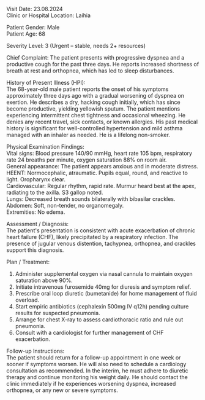 Visit Date: 23.08.2024  
Clinic or Hospital Location: Laihia  

Patient Gender: Male  
Patient Age: 68  

Severity Level: 3 (Urgent – stable, needs 2+ resources)

Chief Complaint: The patient presents with progressive dyspnea and a productive cough for the past three days. He reports increased shortness of breath at rest and orthopnea, which has led to sleep disturbances.

History of Present Illness (HPI):  
The 68-year-old male patient reports the onset of his symptoms approximately three days ago with a gradual worsening of dyspnea on exertion. He describes a dry, hacking cough initially, which has since become productive, yielding yellowish sputum. The patient mentions experiencing intermittent chest tightness and occasional wheezing. He denies any recent travel, sick contacts, or known allergies. His past medical history is significant for well-controlled hypertension and mild asthma managed with an inhaler as needed. He is a lifelong non-smoker.

Physical Examination Findings:  
Vital signs: Blood pressure 140/90 mmHg, heart rate 105 bpm, respiratory rate 24 breaths per minute, oxygen saturation 88% on room air.  
General appearance: The patient appears anxious and in moderate distress.  
HEENT: Normocephalic, atraumatic. Pupils equal, round, and reactive to light. Oropharynx clear.  
Cardiovascular: Regular rhythm, rapid rate. Murmur heard best at the apex, radiating to the axilla. S3 gallop noted.  
Lungs: Decreased breath sounds bilaterally with bibasilar crackles.  
Abdomen: Soft, non-tender, no organomegaly.  
Extremities: No edema.  

Assessment / Diagnosis:  
The patient's presentation is consistent with acute exacerbation of chronic heart failure (CHF), likely precipitated by a respiratory infection. The presence of jugular venous distention, tachypnea, orthopnea, and crackles support this diagnosis.

Plan / Treatment:  
1. Administer supplemental oxygen via nasal cannula to maintain oxygen saturation above 90%.  
2. Initiate intravenous furosemide 40mg for diuresis and symptom relief.  
3. Prescribe oral loop diuretic (bumetanide) for home management of fluid overload.  
4. Start empiric antibiotics (cephalexin 500mg IV q12h) pending culture results for suspected pneumonia.  
5. Arrange for chest X-ray to assess cardiothoracic ratio and rule out pneumonia.  
6. Consult with a cardiologist for further management of CHF exacerbation.  

Follow-up Instructions:  
The patient should return for a follow-up appointment in one week or sooner if symptoms worsen. He will also need to schedule a cardiology consultation as recommended. In the interim, he must adhere to diuretic therapy and continue monitoring his weight daily. He should contact the clinic immediately if he experiences worsening dyspnea, increased orthopnea, or any new or severe symptoms.